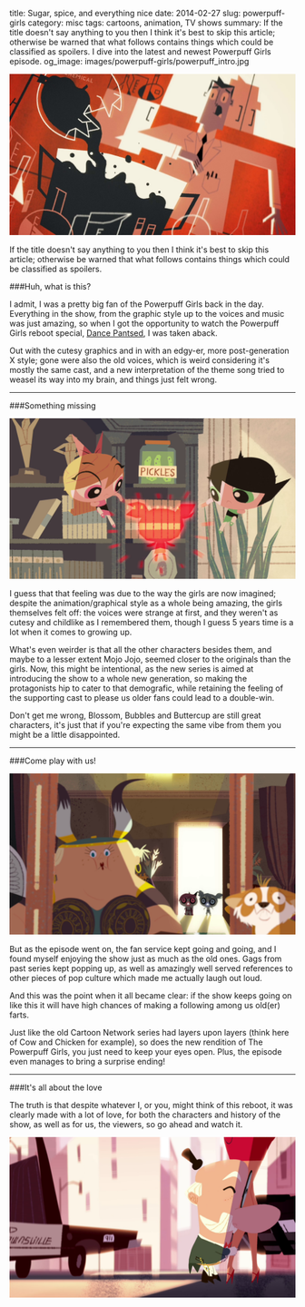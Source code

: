 title: Sugar, spice, and everything nice
date: 2014-02-27
slug: powerpuff-girls
category: misc
tags: cartoons, animation, TV shows
summary: If the title doesn't say anything to you then I think it's best to skip this article; otherwise be warned that what follows contains things which could be classified as spoilers. I dive into the latest and newest Powerpuff Girls episode.
og_image: images/powerpuff-girls/powerpuff_intro.jpg

![featureimage](/images/powerpuff-girls/powerpuff_intro.jpg)

If the title doesn't say anything to you then I think it's best to skip this article; otherwise be warned that what follows contains things which could be classified as spoilers.

###Huh, what is this?

I admit, I was a pretty big fan of the Powerpuff Girls back in the day. Everything in the show, from the graphic style up to the voices and music was just amazing, so when I got the opportunity to watch the Powerpuff Girls reboot special, [Dance Pantsed](http://trakt.tv/show/the-powerpuff-girls/specials/episode/8), I was taken aback.

Out with the cutesy graphics and in with an edgy-er, more post-generation X style; gone were also the old voices, which is weird considering it's mostly the same cast, and a new interpretation of the theme song tried to weasel its way into my brain, and things just felt wrong.

---

###Something missing

![something missing](/images/powerpuff-girls/powerpuff_missing.png)

I guess that that feeling was due to the way the girls are now imagined; despite the animation/graphical style as a whole being amazing, the girls themselves felt off: the voices were strange at first, and they weren't as cutesy and childlike as I remembered them, though I guess 5 years time is a lot when it comes to growing up.

What's even weirder is that all the other characters besides them, and maybe to a lesser extent Mojo Jojo, seemed closer to the originals than the girls. Now, this might be intentional, as the new series is aimed at introducing the show to a whole new generation, so making the protagonists hip to cater to that demografic, while retaining the feeling of the supporting cast to please us older fans could lead to a double-win.

Don't get me wrong, Blossom, Bubbles and Buttercup are still great characters, it's just that if you're expecting the same vibe from them you might be a little disappointed.

---

###Come play with us!

![play with us](/images/powerpuff-girls/powerpuff_come_play.png)

But as the episode went on, the fan service kept going and going, and I found myself enjoying the show just as much as the old ones. Gags from past series kept popping up, as well as amazingly well served references to other pieces of pop culture which made me actually laugh out loud.

And this was the point when it all became clear: if the show keeps going on like this it will have high chances of making a following among us old(er) farts.

Just like the old Cartoon Network series had layers upon layers (think here of Cow and Chicken for example), so does the new rendition of The Powerpuff Girls, you just need to keep your eyes open. Plus, the episode even manages to bring a surprise ending!

---

###It's all about the love

The truth is that despite whatever I, or you, might think of this reboot, it was clearly made with a lot of love, for both the characters and history of the show, as well as for us, the viewers, so go ahead and watch it.

![all ends well](/images/powerpuff-girls/powerpuff_love.png)
